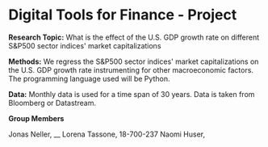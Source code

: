 # Digital Tools for Finance - Project

**Research Topic:**
What is the effect of the U.S. GDP growth rate on different S&P500 sector indices' market capitalizations

**Methods:**
We regress the S&P500 sector indices' market capitalizations on the U.S. GDP growth rate instrumenting for other macroeconomic factors. The programming language used will be Python.

**Data:**
Monthly data is used for a time span of 30 years. Data is taken from Bloomberg or Datastream.



**Group Members**

Jonas Neller, __
Lorena Tassone, 18-700-237
Naomi Huser,
